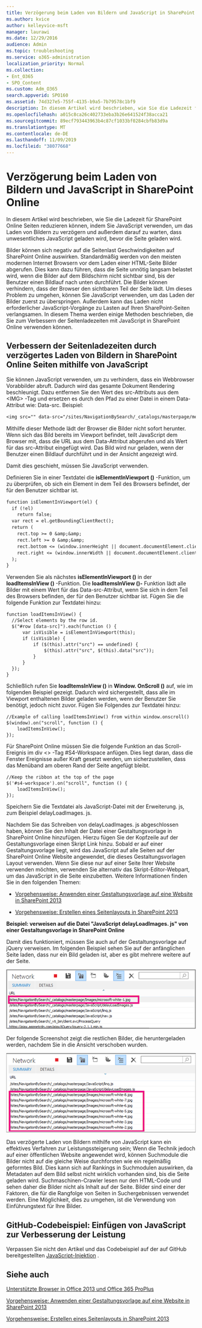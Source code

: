 ```yaml
---
title: Verzögerung beim Laden von Bildern und JavaScript in SharePoint Online
ms.author: kvice
author: kelleyvice-msft
manager: laurawi
ms.date: 12/29/2016
audience: Admin
ms.topic: troubleshooting
ms.service: o365-administration
localization_priority: Normal
ms.collection:
- Ent_O365
- SPO_Content
ms.custom: Adm_O365
search.appverid: SPO160
ms.assetid: 74d327e5-755f-4135-b9a5-7b79578c1bf9
description: In diesem Artikel wird beschrieben, wie Sie die Ladezeit für SharePoint Online Seiten reduzieren können, indem Sie JavaScript verwenden, um das Laden von Bildern zu verzögern und außerdem darauf zu warten, dass unwesentliches JavaScript geladen wird, bevor die Seite geladen wird.
ms.openlocfilehash: a015c8ca26c402733eba3b26e641524f38acca21
ms.sourcegitcommit: 89ecf793443963b4c87cf1033bf0284cbfb83d9a
ms.translationtype: MT
ms.contentlocale: de-DE
ms.lasthandoff: 11/09/2019
ms.locfileid: "38077668"
---
```

# <a name="delay-loading-images-and-javascript-in-sharepoint-online"></a>Verzögerung beim Laden von Bildern und JavaScript in SharePoint Online

In diesem Artikel wird beschrieben, wie Sie die Ladezeit für SharePoint Online Seiten reduzieren können, indem Sie JavaScript verwenden, um das Laden von Bildern zu verzögern und außerdem darauf zu warten, dass unwesentliches JavaScript geladen wird, bevor die Seite geladen wird.
  
Bilder können sich negativ auf die Seitenlast Geschwindigkeiten auf SharePoint Online auswirken. Standardmäßig werden von den meisten modernen Internet Browsern vor dem Laden einer HTML-Seite Bilder abgerufen. Dies kann dazu führen, dass die Seite unnötig langsam belastet wird, wenn die Bilder auf dem Bildschirm nicht sichtbar sind, bis der Benutzer einen Bildlauf nach unten durchführt. Die Bilder können verhindern, dass der Browser den sichtbaren Teil der Seite lädt. Um dieses Problem zu umgehen, können Sie JavaScript verwenden, um das Laden der Bilder zuerst zu überspringen. Außerdem kann das Laden nicht erforderlicher JavaScript-Vorgänge zu Lasten auf Ihren SharePoint-Seiten verlangsamen. In diesem Thema werden einige Methoden beschrieben, die Sie zum Verbessern der Seitenladezeiten mit JavaScript in SharePoint Online verwenden können.
  
## <a name="improve-page-load-times-by-delaying-image-loading-in-sharepoint-online-pages-by-using-javascript"></a>Verbessern der Seitenladezeiten durch verzögertes Laden von Bildern in SharePoint Online Seiten mithilfe von JavaScript

Sie können JavaScript verwenden, um zu verhindern, dass ein Webbrowser Vorabbilder abruft. Dadurch wird das gesamte Dokument Rendering beschleunigt. Dazu entfernen Sie den Wert des src-Attributs aus dem \<IMG\> -Tag und ersetzen es durch den Pfad zu einer Datei in einem Data-Attribut wie: Data-src. Beispiel:
  
```txt
<img src="" data-src="/sites/NavigationBySearch/_catalogs/masterpage/media/microsoft-white-8.jpg" />
```

Mithilfe dieser Methode lädt der Browser die Bilder nicht sofort herunter. Wenn sich das Bild bereits im Viewport befindet, teilt JavaScript dem Browser mit, dass die URL aus dem Data-Attribut abgerufen und als Wert für das src-Attribut eingefügt wird. Das Bild wird nur geladen, wenn der Benutzer einen Bildlauf durchführt und in der Ansicht angezeigt wird.
  
Damit dies geschieht, müssen Sie JavaScript verwenden.
  
Definieren Sie in einer Textdatei die **isElementInViewport ()** -Funktion, um zu überprüfen, ob sich ein Element in dem Teil des Browsers befindet, der für den Benutzer sichtbar ist. 
  
```txt
function isElementInViewport(el) {
  if (!el)
    return false;
  var rect = el.getBoundingClientRect();
  return (
    rect.top >= 0 &amp;&amp;
    rect.left >= 0 &amp;&amp;
    rect.bottom <= (window.innerHeight || document.documentElement.clientHeight) &amp;&amp;
    rect.right <= (window.innerWidth || document.documentElement.clientWidth) 
  );
}
```

Verwenden Sie als nächstes **isElementInViewport ()** in der **loadItemsInView ()** -Funktion. Die **loadItemsInView ()-** Funktion lädt alle Bilder mit einem Wert für das Data-src-Attribut, wenn Sie sich in dem Teil des Browsers befinden, der für den Benutzer sichtbar ist. Fügen Sie die folgende Funktion zur Textdatei hinzu: 
  
```
function loadItemsInView() {
  //Select elements by the row id.
  $("#row [data-src]").each(function () {
      var isVisible = isElementInViewport(this);
      if (isVisible) {
          if ($(this).attr("src") == undefined) {
              $(this).attr("src", $(this).data("src"));
          }
      }
  });
}
```

Schließlich rufen Sie **loadItemsInView ()** in **Window. OnScroll ()** auf, wie im folgenden Beispiel gezeigt. Dadurch wird sichergestellt, dass alle im Viewport enthaltenen Bilder geladen werden, wenn der Benutzer Sie benötigt, jedoch nicht zuvor. Fügen Sie Folgendes zur Textdatei hinzu: 
  
```
//Example of calling loadItemsInView() from within window.onscroll()
$(window).on("scroll", function () {
    loadItemsInView();
});

```

Für SharePoint Online müssen Sie die folgende Funktion an das Scroll-Ereignis im div \<\> -Tag #S4-Workspace anfügen. Dies liegt daran, dass die Fenster Ereignisse außer Kraft gesetzt werden, um sicherzustellen, dass das Menüband am oberen Rand der Seite angefügt bleibt.
  
```
//Keep the ribbon at the top of the page
$('#s4-workspace').on("scroll", function () {
    loadItemsInView();
});
```

Speichern Sie die Textdatei als JavaScript-Datei mit der Erweiterung. js, zum Beispiel delayLoadImages. js.
  
Nachdem Sie das Schreiben von delayLoadImages. js abgeschlossen haben, können Sie den Inhalt der Datei einer Gestaltungsvorlage in SharePoint Online hinzufügen. Hierzu fügen Sie der Kopfzeile auf der Gestaltungsvorlage einen Skript Link hinzu. Sobald er auf einer Gestaltungsvorlage liegt, wird das JavaScript auf alle Seiten auf der SharePoint Online Website angewendet, die dieses Gestaltungsvorlagen Layout verwenden. Wenn Sie diese nur auf einer Seite Ihrer Website verwenden möchten, verwenden Sie alternativ das Skript-Editor-Webpart, um das JavaScript in die Seite einzubetten. Weitere Informationen finden Sie in den folgenden Themen:
  
- [Vorgehensweise: Anwenden einer Gestaltungsvorlage auf eine Website in SharePoint 2013](https://go.microsoft.com/fwlink/p/?LinkId=525627)
    
- [Vorgehensweise: Erstellen eines Seitenlayouts in SharePoint 2013](https://go.microsoft.com/fwlink/p/?LinkId=525628)
    
 **Beispiel: verweisen auf die Datei "JavaScript delayLoadImages. js" von einer Gestaltungsvorlage in SharePoint Online**
  
Damit dies funktioniert, müssen Sie auch auf der Gestaltungsvorlage auf jQuery verweisen. Im folgenden Beispiel sehen Sie auf der anfänglichen Seite laden, dass nur ein Bild geladen ist, aber es gibt mehrere weitere auf der Seite.
  
![Screenshot mit einem auf der Seite geladenen Bild](media/3d177ddb-67e5-43a7-b327-c9f9566ca937.png)
  
Der folgende Screenshot zeigt die restlichen Bilder, die heruntergeladen werden, nachdem Sie in die Ansicht verschoben wurden.
  
![Screenshot mit mehreren auf der Seite geladenen Bildern](media/95eb2b14-f6a1-4eac-a5cb-96097e49514c.png)
  
Das verzögerte Laden von Bildern mithilfe von JavaScript kann ein effektives Verfahren zur Leistungssteigerung sein; Wenn die Technik jedoch auf einer öffentlichen Website angewendet wird, können Suchmodule die Bilder nicht auf die gleiche Weise durchforsten wie ein regelmäßig geformtes Bild. Dies kann sich auf Rankings in Suchmodulen auswirken, da Metadaten auf dem Bild selbst nicht wirklich vorhanden sind, bis die Seite geladen wird. Suchmaschinen-Crawler lesen nur den HTML-Code und sehen daher die Bilder nicht als Inhalt auf der Seite. Bilder sind einer der Faktoren, die für die Rangfolge von Seiten in Suchergebnissen verwendet werden. Eine Möglichkeit, dies zu umgehen, ist die Verwendung von Einführungstext für Ihre Bilder.
  
## <a name="github-code-sample-injecting-javascript-to-improve-performance"></a>GitHub-Codebeispiel: Einfügen von JavaScript zur Verbesserung der Leistung

Verpassen Sie nicht den Artikel und das Codebeispiel auf der auf GitHub bereitgestellten [JavaScript-Injektion](https://go.microsoft.com/fwlink/p/?LinkId=524759) . 
  
## <a name="see-also"></a>Siehe auch

[Unterstützte Browser in Office 2013 und Office 365 ProPlus](https://support.office.com/article/57342811-0dc4-4316-b773-20082ced8a82)
  
[Vorgehensweise: Anwenden einer Gestaltungsvorlage auf eine Website in SharePoint 2013](https://go.microsoft.com/fwlink/p/?LinkId=525627)
  
[Vorgehensweise: Erstellen eines Seitenlayouts in SharePoint 2013](https://go.microsoft.com/fwlink/p/?LinkId=525628)

